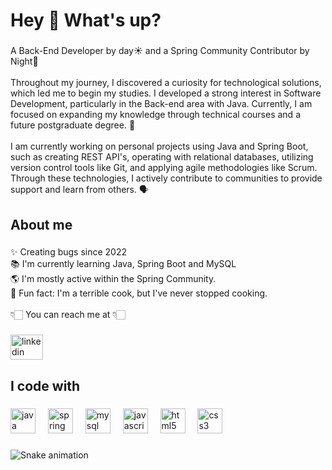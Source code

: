 <h1 align="left">Hey 👋 What's up?</h1>

###

<p align="left">A Back-End Developer by day☀️ and a Spring Community Contributor by Night🌙<br><br>Throughout my journey, I discovered a curiosity for technological solutions, which led me to begin my studies. I developed a strong interest in Software Development, particularly in the Back-end area with Java. Currently, I am focused on expanding my knowledge through technical courses and a future postgraduate degree. 🚀<br><br>I am currently working on personal projects using Java and Spring Boot, such as creating REST API's, operating with relational databases, utilizing version control tools like Git, and applying agile methodologies like Scrum. Through these technologies, I actively contribute to communities to provide support and learn from others. 🗣️</p>

###

<h2 align="left">About me</h2>

###

<p align="left">✨ Creating bugs since 2022<br>📚 I'm currently learning Java, Spring Boot and MySQL<br>🌎 I'm mostly active within the Spring Community.<br>🎲 Fun fact: I'm a terrible cook, but I've never stopped cooking.<br><br>👇🏻 You can reach me at 👇🏻</p>

###

<div align="left">
  <a href="https://www.linkedin.com/in/wellington-slima/" target="_blank">
    <img src="https://raw.githubusercontent.com/maurodesouza/profile-readme-generator/master/src/assets/icons/social/linkedin/default.svg" width="52" height="40" alt="linkedin logo"  />
  </a>
</div>

###

<h2 align="left">I code with</h2>

###

<div align="left">
  <img src="https://cdn.jsdelivr.net/gh/devicons/devicon/icons/java/java-original.svg" height="40" alt="java logo"  />
  <img width="12" />
  <img src="https://cdn.jsdelivr.net/gh/devicons/devicon/icons/spring/spring-original.svg" height="40" alt="spring logo"  />
  <img width="12" />
  <img src="https://cdn.jsdelivr.net/gh/devicons/devicon/icons/mysql/mysql-original.svg" height="40" alt="mysql logo"  />
  <img width="12" />
  <img src="https://cdn.jsdelivr.net/gh/devicons/devicon/icons/javascript/javascript-original.svg" height="40" alt="javascript logo"  />
  <img width="12" />
  <img src="https://cdn.jsdelivr.net/gh/devicons/devicon/icons/html5/html5-original.svg" height="40" alt="html5 logo"  />
  <img width="12" />
  <img src="https://cdn.jsdelivr.net/gh/devicons/devicon/icons/css3/css3-original.svg" height="40" alt="css3 logo"  />
</div>

###

<img src="https://raw.githubusercontent.com/tonslima/tonslima/output/snake.svg" alt="Snake animation" />

###
